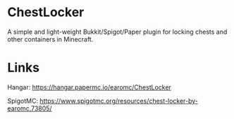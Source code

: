# ChestLocker

A simple and light-weight Bukkit/Spigot/Paper plugin for locking chests and other containers in Minecraft.

# Links

Hangar:
https://hangar.papermc.io/earomc/ChestLocker

SpigotMC:
https://www.spigotmc.org/resources/chest-locker-by-earomc.73805/
